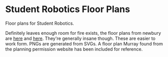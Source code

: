 # Student Robotics Floor Plans

Floor plans for Student Robotics.

Definitely leaves enough room for fire exists, the floor plans from newbury are
[here](http://www.racecoursenewbury.co.uk/documents/Grandstand-Ground-Floor.pdf)
and
[here](http://www.racecoursenewbury.co.uk/documents/Grandstand-Second-Floor.pdf).
They're generally insane though. These are easier to work form. PNGs are
generated from SVGs. A floor plan Murray found from the planning permission
website has been included for reference.

